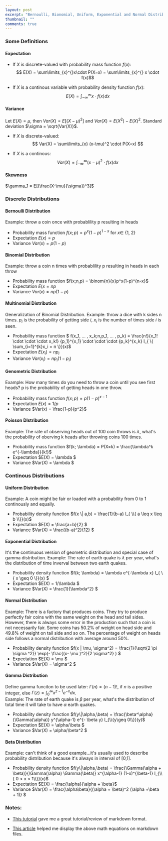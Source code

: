 ```yaml
---
layout: post
excerpt: "Bernoulli, Bionomial, Uniform, Exponential and Normal Distributions"
thumbnail: ""
comments: true
---
```


### Some Definitions

#### **Expectation**

* If $X$ is discrete-valued with probability mass function $f(x)$:  
 $$ E(X) = \sum\limits_{x}^{}x\cdot P(X=x) = \sum\limits_{x}^{} x \cdot f(x)$$

* If $X$ is a continous variable with probability density function $f(x)$:  
 $$ E(X) = \int_{-\infty}^{\infty} x \cdot f(x)dx $$


#### **Variance**
Let $E(X) = \mu$, then $Var(X) = E[(X-\mu)^2]$ and $Var(X) = E(X^2) - E(X)^2$. Standard deviation $\sigma = \sqrt{Var(X)}$. 

* If $X$ is discrete-valued:  
 $$ Var(X) = \sum\limits_{x} (x-\mu)^2 \cdot P(X=x) $$

* If $X$ is a continous:  
 $$ Var(X) = \int_{-\infty}^{\infty} (x-\mu)^2 \cdot f(x)dx $$

#### **Skewness**
$\gamma_1 = E[(\frac{X-\mu}{\sigma})^3]$ 


### Discrete Distributions

#### **Bernoulli Distribution**
 Example: throw a coin once with probablility p resulting in heads  
* Probability mass function $f(x;p) = p^x(1-p)^{1-x}$ for $x \in$ {1, 2}  
* Expectation $E(x) = p$  
* Variance $Var(x) = p(1-p)$  

#### **Binomial Distribution**
Example: throw a coin n times with probablility p resulting in heads in each throw
* Probability mass function $f(x;n,p) = \binom{n}{x}p^x(1-p)^{n-x}$
* Expectation $E(x = np$  
* Variance $Var(x) = np(1-p)$  

#### **Multinomial Distribution**
Generalization of Binomial Distribution. Example: throw a dice with k sides n times. $p_i$ is the probability of getting side $i$, $x_i$ is the number of times side $i$ is seen.  
* Probability mass function $ f(x_1, ... , x_k;n,p_1, ... , p_k) = \frac{n!}{x_1! \cdot \cdot \cdot x_k!} {p_1}^{x_1} \cdot \cdot \cdot {p_k}^{x_k} I_{ \\{ \sum_{i=1}^{k}x_i = n \\}}(x)$
* Expectation $E(x_i) = np_i$  
* Variance $Var(x_i) = np_i(1-p_i)$  


#### **Genometric Distribution**
Example: How many times do you need to throw a coin until you see first heads? p is the probability of getting heads in one throw.
* Probability mass function $f(x;p) = p(1-p)^{x-1}$
* Expectation $E(x) = 1/p$  
* Variance $Var(x) = \frac{1-p}{p^2}$ 


#### **Poisson DIstribution**
Example: The rate of observing heads out of 100 coin throws is $\lambda$, what's the probability of oberving k heads after throwing coins 100 times.  
* Probability mass function $f(k; \lambda) = P(X=k) = \frac{\lambda^k e^{-\lambda}}{k!}$
* Expectation $E(X) = \lambda $
* Variance $Var(X) = \lambda $




### Continous Distributions

#### **Uniform Distribution**  
Example: A coin might be fair or loaded with a probability from 0 to 1 continously and equally.  
* Probability density function $f(x \| a,b) = \frac{1}{b-a} I_{ \\{ a \leq x \leq b \\}}(x)$
* Expectation $E(X) = \frac{a+b}{2} $
* Variance $Var(X) = \frac{(b-a)^2}{12} $


#### **Exponential Distribution**  
It's the continuous version of geometric distribution and special case of gamma distribution. Example: The rate of earth quake is $\lambda$ per year, what's the distribution of time inverval between two earth quakes. 

* Probability density function $f(k; \lambda) = \lambda e^{-\lambda x} I_{ \\{ x \geq 0 \\}}(x) $
* Expectation $E(X) = 1/\lambda $
* Variance $Var(X) = \frac{1}{\lambda^2} $


#### **Normal Distribution**  
Example: There is a factory that produces coins. They try to produce perfectly fair coins with the same weight on the head and tail sides. However, there is always some error in the production such that a coin is not necessarily fair. Some coins has 50.2% of weight on head side and 49.8% of weight on tail side and so on. The percentage of weight on heads side follows a normal distribution with average around 50%.  

* Probability density function $f(x \| \mu, \sigma^2) = \frac{1}{\sqrt{2 \pi \sigma ^2}} \exp(- \frac{(x- \mu )^2}{2 \sigma^2} ) $
* Expectation $E(X) = \mu $
* Variance $Var(X) = \sigma^2 $


#### **Gamma Distribution**  
Define gamma funciton to be used later: $\Gamma(n) = (n-1)!$, if $n$ is a positive integer, else $\Gamma(z) = \int_{0}^{\infty} x^{z-1} e^{-x} dx$.  
Example: The rate of earth quake is $\beta$ per year, what's the distribution of total time it will take to have $\alpha$ earth quakes.

* Probability density function $f(y\|\alpha,\beta) = \frac{\beta^\alpha}{\Gamma(\alpha)} y^{\alpha-1} e^{- \beta y} I_{\\{y\geq 0\\}}(y)$
* Expectation $E(X) = \alpha/\beta $
* Variance $Var(X) = \alpha/\beta^2 $

#### **Beta Distribution**  
Example: can't think of a good example...it's usually used to describe probability distribution because it's always in interval of [0,1].

* Probability density function $f(y\|\alpha,\beta) = \frac{\Gamma(\alpha + \beta)}{\Gamma(\alpha) \Gamma(\beta)} x^{\alpha-1} (1-x)^{\beta-1} I_{\\{ 0 < x < 1\\}}(x)$
* Expectation $E(X) = \frac{\alpha}{\alpha + \beta}$
* Variance $Var(X) = \frac{\alpha\beta}{(\alpha + \beta)^2 (\alpha +\beta + 1)} $




### Notes:

* [This tutorial](http://www.markdowntutorial.com/lesson/5/) gave me a great tutorial/review of markdown format.

* [This article](http://cwoebker.com/posts/latex-math-magic) helped me display the above math equations on markdown files.
